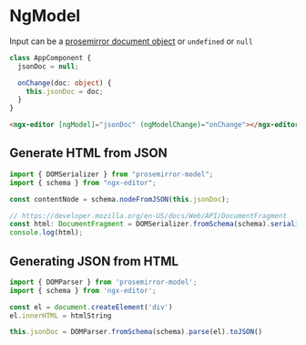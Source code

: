 # NgModel

Input can be a [prosemirror document object](https://prosemirror.net/docs/ref/#model.Document_Structure) or `undefined` or `null`

```ts
class AppComponent {
  jsonDoc = null;

  onChange(doc: object) {
    this.jsonDoc = doc;
  }
}
```

```html
<ngx-editor [ngModel]="jsonDoc" (ngModelChange)="onChange"></ngx-editor>
```

## Generate HTML from JSON

```ts
import { DOMSerializer } from "prosemirror-model";
import { schema } from "ngx-editor";

const contentNode = schema.nodeFromJSON(this.jsonDoc);

// https://developer.mozilla.org/en-US/docs/Web/API/DocumentFragment
const html: DocumentFragment = DOMSerializer.fromSchema(schema).serializeFragment(contentNode.content);
console.log(html);
```

## Generating JSON from HTML

```ts
import { DOMParser } from 'prosemirror-model';
import { schema } from 'ngx-editor';

const el = document.createElement('div')
el.innerHTML = htmlString

this.jsonDoc = DOMParser.fromSchema(schema).parse(el).toJSON()
```
